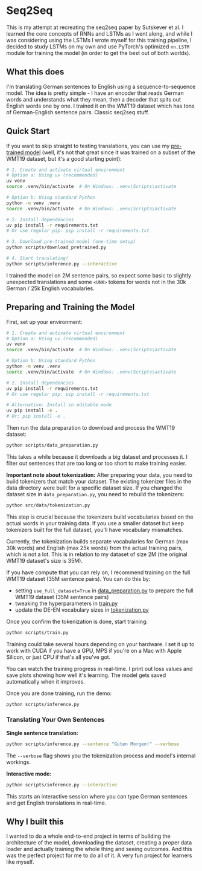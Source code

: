 # Seq2Seq

This is my attempt at recreating the seq2seq paper by Sutskever et al. I learned the core concepts of RNNs and LSTMs as I went along, and while I was considering using the LSTMs I wrote myself for this training pipeline, I decided to study LSTMs on my own and use PyTorch's optimized `nn.LSTM` module for training the model (in order to get the best out of both worlds).

## What this does

I'm translating German sentences to English using a sequence-to-sequence model. The idea is pretty simple - I have an encoder that reads German words and understands what they mean, then a decoder that spits out English words one by one. I trained it on the WMT19 dataset which has tons of German-English sentence pairs. Classic seq2seq stuff.

## Quick Start

If you want to skip straight to testing translations, you can use my [pre-trained model](https://huggingface.co/sumitdotml/seq2seq-de-en) (well, it's not that great since it was trained on a subset of the WMT19 dataset, but it's a good starting point):

```bash
# 1. Create and activate virtual environment
# Option a: Using uv (recommended)
uv venv
source .venv/bin/activate  # On Windows: .venv\Scripts\activate

# Option b: Using standard Python
python -m venv .venv
source .venv/bin/activate  # On Windows: .venv\Scripts\activate

# 2. Install dependencies
uv pip install -r requirements.txt
# Or use regular pip: pip install -r requirements.txt

# 3. Download pre-trained model (one-time setup)
python scripts/download_pretrained.py

# 4. Start translating!
python scripts/inference.py --interactive
```

I trained the model on 2M sentence pairs, so expect some basic to slightly unexpected translations and some `<UNK>` tokens for words not in the 30k German / 25k English vocabularies.

## Preparing and Training the Model

First, set up your environment:

```bash
# 1. Create and activate virtual environment
# Option a: Using uv (recommended)
uv venv
source .venv/bin/activate  # On Windows: .venv\Scripts\activate

# Option b: Using standard Python
python -m venv .venv
source .venv/bin/activate  # On Windows: .venv\Scripts\activate

# 2. Install dependencies
uv pip install -r requirements.txt
# Or use regular pip: pip install -r requirements.txt

# Alternative: Install in editable mode
uv pip install -e .
# Or: pip install -e .
```

Then run the data preparation to download and process the WMT19 dataset:

```bash
python scripts/data_preparation.py
```

This takes a while because it downloads a big dataset and processes it. I filter out sentences that are too long or too short to make training easier.

**Important note about tokenization:** After preparing your data, you need to build tokenizers that match your dataset. The existing tokenizer files in the data directory were built for a specific dataset size. If you changed the dataset size in `data_preparation.py`, you need to rebuild the tokenizers:

```bash
python src/data/tokenization.py
```

This step is crucial because the tokenizers build vocabularies based on the actual words in your training data. If you use a smaller dataset but keep tokenizers built for the full dataset, you'll have vocabulary mismatches.

Currently, the tokenization builds separate vocabularies for German (max 30k words) and English (max 25k words) from the actual training pairs, which is not a lot. This is in relation to my dataset of size 2M (the original WMT19 dataset's size is 35M).

If you have compute that you can rely on, I recommend training on the full WMT19 dataset (35M sentence pairs). You can do this by:
- setting `use_full_dataset=True` in [data_preparation.py](scripts/data_preparation.py#L133-134) to prepare the full WMT19 dataset (35M sentence pairs)
- tweaking the hyperparameters in [train.py](scripts/train.py#L30-L39)
- update the DE-EN vocabulary sizes in [tokenization.py](src/data/tokenization.py#L138-144)

Once you confirm the tokenization is done, start training:

```bash
python scripts/train.py
```

Training could take several hours depending on your hardware. I set it up to work with CUDA if you have a GPU, MPS if you're on a Mac with Apple Silicon, or just CPU if that's all you've got.

You can watch the training progress in real-time. I print out loss values and save plots showing how well it's learning. The model gets saved automatically when it improves.

Once you are done training, run the demo:

```bash
python scripts/inference.py
```

### Translating Your Own Sentences

**Single sentence translation:**

```bash
python scripts/inference.py --sentence "Guten Morgen!" --verbose
```

The `--verbose` flag shows you the tokenization process and model's internal workings.

**Interactive mode:**
```bash
python scripts/inference.py --interactive
```

This starts an interactive session where you can type German sentences and get English translations in real-time.

## Why I built this

I wanted to do a whole end-to-end project in terms of building the architecture of the model, downloading the dataset, creating a proper data loader and actually training the whole thing and seeing outcomes. And this was the perfect project for me to do all of it. A very fun project for learners like myself.